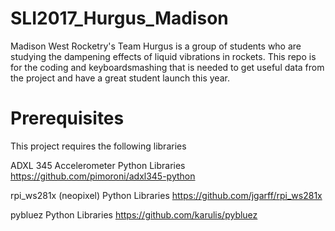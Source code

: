 # SLI2017_Hurgus_Madison
Madison West Rocketry's Team Hurgus is a group of students who are studying the dampening effects of liquid vibrations in rockets. This repo is for the coding and keyboardsmashing that is needed to get useful data from the project and have a great student launch this year.

# Prerequisites
This project requires the following libraries

ADXL 345 Accelerometer Python Libraries
https://github.com/pimoroni/adxl345-python

rpi_ws281x (neopixel) Python Libraries
https://github.com/jgarff/rpi_ws281x

pybluez Python Libraries
https://github.com/karulis/pybluez

